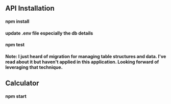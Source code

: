## API Installation
#### npm install
#### update .env file especially the db details
#### npm test

#### Note: I just heard of migration for managing table structures and data. I've read about it but haven't applied in this application. Looking forward of leveraging that technique.


## Calculator
#### npm start